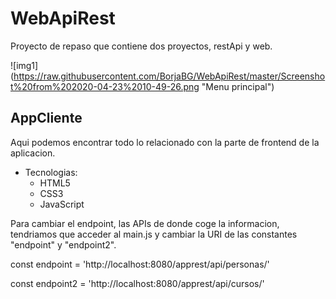 # WebApiRest
Proyecto de repaso que contiene dos proyectos, restApi y web.

![img1] (https://raw.githubusercontent.com/BorjaBG/WebApiRest/master/Screenshot%20from%202020-04-23%2010-49-26.png "Menu principal")

## AppCliente
Aqui podemos encontrar todo lo relacionado con la parte de frontend de la aplicacion.

- Tecnologias:
    - HTML5
    - CSS3
    - JavaScript

Para cambiar el endpoint, las APIs de donde coge la informacion, tendriamos que acceder al main.js y cambiar la URI de las constantes "endpoint" y "endpoint2".



const endpoint = 'http://localhost:8080/apprest/api/personas/'



const endpoint2 = 'http://localhost:8080/apprest/api/cursos/'
